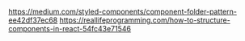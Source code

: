 https://medium.com/styled-components/component-folder-pattern-ee42df37ec68
https://reallifeprogramming.com/how-to-structure-components-in-react-54fc43e71546


